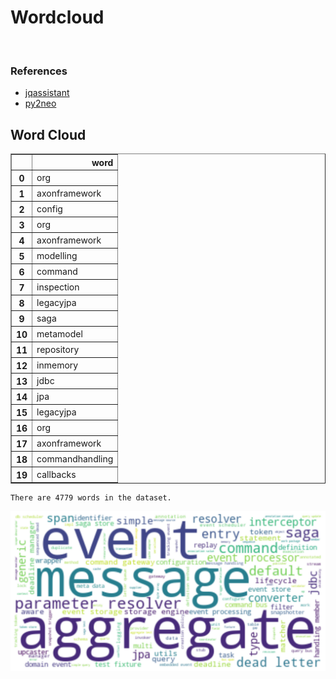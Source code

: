 # Wordcloud
<br>  

### References
- [jqassistant](https://jqassistant.org)
- [py2neo](https://py2neo.org/2021.1/)





## Word Cloud




<div>
<table border="1" class="dataframe">
  <thead>
    <tr style="text-align: right;">
      <th></th>
      <th>word</th>
    </tr>
  </thead>
  <tbody>
    <tr>
      <th>0</th>
      <td>org</td>
    </tr>
    <tr>
      <th>1</th>
      <td>axonframework</td>
    </tr>
    <tr>
      <th>2</th>
      <td>config</td>
    </tr>
    <tr>
      <th>3</th>
      <td>org</td>
    </tr>
    <tr>
      <th>4</th>
      <td>axonframework</td>
    </tr>
    <tr>
      <th>5</th>
      <td>modelling</td>
    </tr>
    <tr>
      <th>6</th>
      <td>command</td>
    </tr>
    <tr>
      <th>7</th>
      <td>inspection</td>
    </tr>
    <tr>
      <th>8</th>
      <td>legacyjpa</td>
    </tr>
    <tr>
      <th>9</th>
      <td>saga</td>
    </tr>
    <tr>
      <th>10</th>
      <td>metamodel</td>
    </tr>
    <tr>
      <th>11</th>
      <td>repository</td>
    </tr>
    <tr>
      <th>12</th>
      <td>inmemory</td>
    </tr>
    <tr>
      <th>13</th>
      <td>jdbc</td>
    </tr>
    <tr>
      <th>14</th>
      <td>jpa</td>
    </tr>
    <tr>
      <th>15</th>
      <td>legacyjpa</td>
    </tr>
    <tr>
      <th>16</th>
      <td>org</td>
    </tr>
    <tr>
      <th>17</th>
      <td>axonframework</td>
    </tr>
    <tr>
      <th>18</th>
      <td>commandhandling</td>
    </tr>
    <tr>
      <th>19</th>
      <td>callbacks</td>
    </tr>
  </tbody>
</table>
</div>



    There are 4779 words in the dataset.



    
![png](Wordcloud_files/Wordcloud_10_1.png)
    

